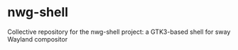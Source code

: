 # nwg-shell
Collective repository for the nwg-shell project: a GTK3-based shell for sway Wayland compositor
